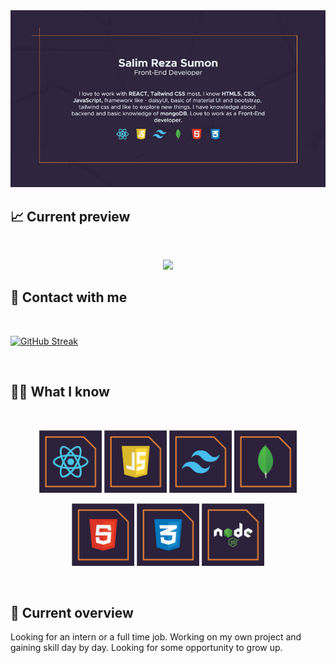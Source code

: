 <a href="https://www.facebook.com/salimreza.sumon.5/">
<img src="https://github.com/isalim079/isalim079/blob/main/assets/coverImageGit.jpg?raw=true" />
</a>

## 📈 Current preview

<br />
<p align="center">
  <img width="60%" src="https://github-readme-streak-stats.herokuapp.com?user=isalim079&theme=synthwave&hide_border=true&border_radius=5.3&date_format=M%20j%5B%2C%20Y%5D" />
</p>

## 🤝 Contact with me

<br />

[![GitHub Streak](https://github-readme-streak-stats-chi-wine.vercel.app?user=isalim079&theme=synthwave&hide_border=true)](https://git.io/streak-stats) 


<br />

## 🧑‍💻 What I know

<br>
<p align="center">
<img height="100" src="https://github.com/isalim079/isalim079/blob/main/assets/techIcon/react.png?raw=true"/>
<img height="100" src="https://github.com/isalim079/isalim079/blob/main/assets/techIcon/javaScript.png?raw=true"/>
<img height="100" src="https://github.com/isalim079/isalim079/blob/main/assets/techIcon/tailwind.png?raw=true"/>
<img height="100" src="https://github.com/isalim079/isalim079/blob/main/assets/techIcon/mongoDB.png?raw=true"/>

</p>
<p align="center">
<img height="100" src="https://github.com/isalim079/isalim079/blob/main/assets/techIcon/html.png?raw=true"/>
<img height="100" src="https://github.com/isalim079/isalim079/blob/main/assets/techIcon/css.png?raw=true"/>
<img height="100" src="assets/techIcon/nodeJs.png"/>

</p>
<br/>

## 🔎 Current overview

 Looking for an intern or a full time job. Working on my own project and gaining skill day by day. Looking for some opportunity to grow up.

<!---
isalim079/isalim079 is a ✨ special ✨ repository because its `README.md` (this file) appears on your GitHub profile.
You can click the Preview link to take a look at your changes.
--->
